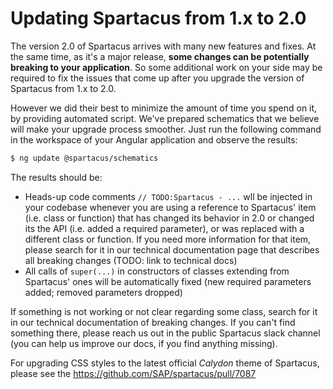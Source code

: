 # Updating Spartacus from 1.x to 2.0

The version 2.0 of Spartacus arrives with many new features and fixes. At the same time, as it's a major release, **some changes can be potentially breaking to your application**.
So some additional work on your side may be required to fix the issues that come up after you upgrade the version of Spartacus from 1.x to 2.0.

However we did their best to minimize the amount of time you spend on it, by providing automated script. We've prepared schematics that we believe will make your upgrade process smoother. Just run the following command in the workspace of your Angular application and observe the results:
```bash
$ ng update @spartacus/schematics
```

The results should be:
- Heads-up code comments `// TODO:Spartacus - ...` wll be injected in your codebase whenever you are using a reference to Spartacus' item (i.e. class or function) that has changed its behavior in 2.0 or changed its the API (i.e. added a required parameter), or was replaced with a different class or function. If you need more information for that item, please search for it in our technical documentation page that describes all breaking changes (TODO: link to technical docs)
- All calls of `super(...)` in constructors of classes extending from Spartacus' ones will be automatically fixed (new required parameters added; removed parameters dropped)

If something is not working or not clear regarding some class, search for it in our technical documentation of breaking changes. If you can't find something there, please reach us out in the public Spartacus slack channel (you can help us improve our docs, if you find anything missing).

For upgrading CSS styles to the latest official _Calydon_ theme of Spartacus, please see the https://github.com/SAP/spartacus/pull/7087